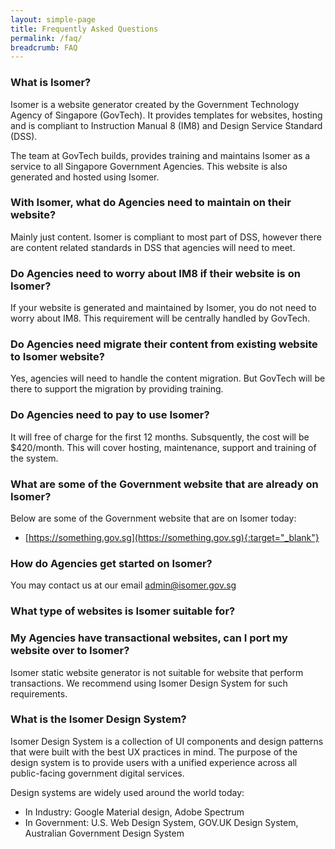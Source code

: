 ```yaml
---
layout: simple-page
title: Frequently Asked Questions
permalink: /faq/
breadcrumb: FAQ
---
```


### **What is Isomer?**
Isomer is a website generator created by the Government Technology Agency of Singapore (GovTech). 
It provides templates for websites, hosting and is compliant to Instruction Manual 8 (IM8) and Design Service Standard (DSS).

The team at GovTech builds, provides training and maintains Isomer as a service to all Singapore Government Agencies. 
This website is also generated and hosted using Isomer.

### **With Isomer, what do Agencies need to maintain on their website?**
Mainly just content. Isomer is compliant to most part of DSS, however there are content related standards in DSS that agencies will need to meet.

### **Do Agencies need to worry about IM8 if their website is on Isomer?**
If your website is generated and maintained by Isomer, you do not need to worry about IM8. 
This requirement will be centrally handled by GovTech.

### **Do Agencies need migrate their content from existing website to Isomer website?**
Yes, agencies will need to handle the content migration. But GovTech will be there to support the migration by providing training.

### **Do Agencies need to pay to use Isomer?**
It will free of charge for the first 12 months. Subsquently, the cost will be $420/month. 
This will cover hosting, maintenance, support and training of the system.

### **What are some of the Government website that are already on Isomer?**
Below are some of the Government website that are on Isomer today:
* [https://something.gov.sg](https://something.gov.sg){:target="_blank"}

### **How do Agencies get started on Isomer?**
You may contact us at our email admin@isomer.gov.sg

### **What type of websites is Isomer suitable for?**


### **My Agencies have transactional websites, can I port my website over to Isomer?**
Isomer static website generator is not suitable for website that perform transactions. 
We recommend using Isomer Design System for such requirements. 

### **What is the Isomer Design System?**
Isomer Design System is a collection of UI components and design patterns that were built with the best UX practices in mind. The purpose of the design system is to provide users with a unified experience across all public-facing government digital services.

Design systems are widely used around the world today:
* In Industry: Google Material design, Adobe Spectrum
* In Government: U.S. Web Design System, GOV.UK Design System, Australian Government Design System
